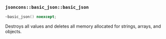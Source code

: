 ### `jsoncons::basic_json::basic_json`

```c++
~basic_json() noexcept;
```

Destroys all values and deletes all memory allocated for strings, arrays, and objects.


